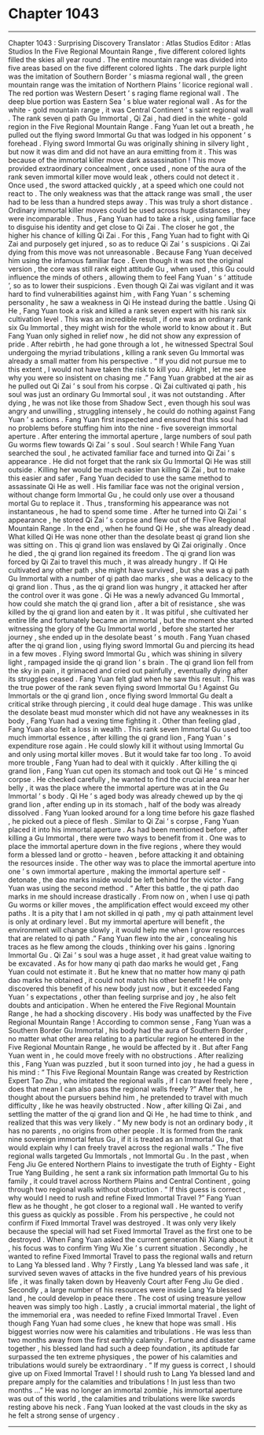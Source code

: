 
# Chapter 1043


---

Chapter 1043 : Surprising Discovery
Translator :
Atlas Studios
Editor :
Atlas Studios
In the Five Regional Mountain Range , five different colored lights filled the skies all year round .
The entire mountain range was divided into five areas based on the five different colored lights .
The dark purple light was the imitation of Southern Border ’ s miasma regional wall , the green mountain range was the imitation of Northern Plains ’ licorice regional wall . The red portion was Western Desert ’ s raging flame regional wall . The deep blue portion was Eastern Sea ’ s blue water regional wall .
As for the white - gold mountain range , it was Central Continent ’ s saint regional wall .
The rank seven qi path Gu Immortal , Qi Zai , had died in the white - gold region in the Five Regional Mountain Range .
Fang Yuan let out a breath , he pulled out the flying sword Immortal Gu that was lodged in his opponent ’ s forehead .
Flying sword Immortal Gu was originally shining in silvery light , but now it was dim and did not have an aura emitting from it .
This was because of the immortal killer move dark assassination !
This move provided extraordinary concealment , once used , none of the aura of the rank seven immortal killer move would leak , others could not detect it .
Once used , the sword attacked quickly , at a speed which one could not react to .
The only weakness was that the attack range was small , the user had to be less than a hundred steps away .
This was truly a short distance .
Ordinary immortal killer moves could be used across huge distances , they were incomparable .
Thus , Fang Yuan had to take a risk , using familiar face to disguise his identity and get close to Qi Zai . The closer he got , the higher his chance of killing Qi Zai .
For this , Fang Yuan had to fight with Qi Zai and purposely get injured , so as to reduce Qi Zai ’ s suspicions .
Qi Zai dying from this move was not unreasonable .
Because Fang Yuan deceived him using the infamous familiar face .
Even though it was not the original version , the core was still rank eight attitude Gu , when used , this Gu could influence the minds of others , allowing them to feel Fang Yuan ’ s ‘ attitude ’, so as to lower their suspicions .
Even though Qi Zai was vigilant and it was hard to find vulnerabilities against him , with Fang Yuan ’ s scheming personality , he saw a weakness in Qi He instead during the battle .
Using Qi He , Fang Yuan took a risk and killed a rank seven expert with his rank six cultivation level .
This was an incredible result , if one was an ordinary rank six Gu Immortal , they might wish for the whole world to know about it .
But Fang Yuan only sighed in relief now , he did not show any expression of pride .
After rebirth , he had gone through a lot , he witnessed Spectral Soul undergoing the myriad tribulations , killing a rank seven Gu Immortal was already a small matter from his perspective .
“ If you did not pursue me to this extent , I would not have taken the risk to kill you . Alright , let me see why you were so insistent on chasing me .”
Fang Yuan grabbed at the air as he pulled out Qi Zai ’ s soul from his corpse .
Qi Zai cultivated qi path , his soul was just an ordinary Gu Immortal soul , it was not outstanding .
After dying , he was not like those from Shadow Sect , even though his soul was angry and unwilling , struggling intensely , he could do nothing against Fang Yuan ’ s actions .
Fang Yuan first inspected and ensured that this soul had no problems before stuffing him into the nine - five sovereign immortal aperture .
After entering the immortal aperture , large numbers of soul path Gu worms flew towards Qi Zai ’ s soul .
Soul search !
While Fang Yuan searched the soul , he activated familiar face and turned into Qi Zai ’ s appearance .
He did not forget that the rank six Gu Immortal Qi He was still outside .
Killing her would be much easier than killing Qi Zai , but to make this easier and safer , Fang Yuan decided to use the same method to assassinate Qi He as well .
His familiar face was not the original version , without change form Immortal Gu , he could only use over a thousand mortal Gu to replace it .
Thus , transforming his appearance was not instantaneous , he had to spend some time .
After he turned into Qi Zai ’ s appearance , he stored Qi Zai ’ s corpse and flew out of the Five Regional Mountain Range .
In the end , when he found Qi He , she was already dead .
What killed Qi He was none other than the desolate beast qi grand lion she was sitting on .
This qi grand lion was enslaved by Qi Zai originally . Once he died , the qi grand lion regained its freedom .
The qi grand lion was forced by Qi Zai to travel this much , it was already hungry .
If Qi He cultivated any other path , she might have survived , but she was a qi path Gu Immortal with a number of qi path dao marks , she was a delicacy to the qi grand lion .
Thus , as the qi grand lion was hungry , it attacked her after the control over it was gone .
Qi He was a newly advanced Gu Immortal , how could she match the qi grand lion , after a bit of resistance , she was killed by the qi grand lion and eaten by it .
It was pitiful , she cultivated her entire life and fortunately became an immortal , but the moment she started witnessing the glory of the Gu Immortal world , before she started her journey , she ended up in the desolate beast ’ s mouth .
Fang Yuan chased after the qi grand lion , using flying sword Immortal Gu and piercing its head in a few moves .
Flying sword Immortal Gu , which was shining in silvery light , rampaged inside the qi grand lion ’ s brain . The qi grand lion fell from the sky in pain , it grimaced and cried out painfully , eventually dying after its struggles ceased .
Fang Yuan felt glad when he saw this result .
This was the true power of the rank seven flying sword Immortal Gu !
Against Gu Immortals or the qi grand lion , once flying sword Immortal Gu dealt a critical strike through piercing , it could deal huge damage .
This was unlike the desolate beast mud monster which did not have any weaknesses in its body , Fang Yuan had a vexing time fighting it .
Other than feeling glad , Fang Yuan also felt a loss in wealth .
This rank seven Immortal Gu used too much immortal essence , after killing the qi grand lion , Fang Yuan ’ s expenditure rose again .
He could slowly kill it without using Immortal Gu and only using mortal killer moves .
But it would take far too long .
To avoid more trouble , Fang Yuan had to deal with it quickly .
After killing the qi grand lion , Fang Yuan cut open its stomach and took out Qi He ’ s minced corpse .
He checked carefully , he wanted to find the crucial area near her belly , it was the place where the immortal aperture was at in the Gu Immortal ’ s body .
Qi He ’ s aged body was already chewed up by the qi grand lion , after ending up in its stomach , half of the body was already dissolved .
Fang Yuan looked around for a long time before his gaze flashed , he picked out a piece of flesh .
Similar to Qi Zai ’ s corpse , Fang Yuan placed it into his immortal aperture .
As had been mentioned before , after killing a Gu Immortal , there were two ways to benefit from it . One was to place the immortal aperture down in the five regions , where they would form a blessed land or grotto - heaven , before attacking it and obtaining the resources inside . The other way was to place the immortal aperture into one ’ s own immortal aperture , making the immortal aperture self - detonate , the dao marks inside would be left behind for the victor .
Fang Yuan was using the second method .
“ After this battle , the qi path dao marks in me should increase drastically . From now on , when I use qi path Gu worms or killer moves , the amplification effect would exceed my other paths . It is a pity that I am not skilled in qi path , my qi path attainment level is only at ordinary level . But my immortal aperture will benefit , the environment will change slowly , it would help me when I grow resources that are related to qi path .”
Fang Yuan flew into the air , concealing his traces as he flew among the clouds , thinking over his gains .
Ignoring Immortal Gu .
Qi Zai ’ s soul was a huge asset , it had great value waiting to be excavated .
As for how many qi path dao marks he would get , Fang Yuan could not estimate it . But he knew that no matter how many qi path dao marks he obtained , it could not match his other benefit !
He only discovered this benefit of his new body just now , but it exceeded Fang Yuan ’ s expectations , other than feeling surprise and joy , he also felt doubts and anticipation .
When he entered the Five Regional Mountain Range , he had a shocking discovery .
His body was unaffected by the Five Regional Mountain Range !
According to common sense , Fang Yuan was a Southern Border Gu Immortal , his body had the aura of Southern Border , no matter what other area relating to a particular region he entered in the Five Regional Mountain Range , he would be affected by it .
But after Fang Yuan went in , he could move freely with no obstructions .
After realizing this , Fang Yuan was puzzled , but it soon turned into joy , he had a guess in his mind : “ This Five Regional Mountain Range was created by Restriction Expert Tao Zhu , who imitated the regional walls , if I can travel freely here , does that mean I can also pass the regional walls freely ?”
After that , he thought about the pursuers behind him , he pretended to travel with much difficulty , like he was heavily obstructed .
Now , after killing Qi Zai , and settling the matter of the qi grand lion and Qi He , he had time to think , and realized that this was very likely .
“ My new body is not an ordinary body , it has no parents , no origins from other people . It is formed from the rank nine sovereign immortal fetus Gu , if it is treated as an Immortal Gu , that would explain why I can freely travel across the regional walls .”
The five regional walls targeted Gu Immortals , not Immortal Gu .
In the past , when Feng Jiu Ge entered Northern Plains to investigate the truth of Eighty - Eight True Yang Building , he sent a rank six information path Immortal Gu to his family , it could travel across Northern Plains and Central Continent , going through two regional walls without obstruction .
“ If this guess is correct , why would I need to rush and refine Fixed Immortal Travel ?” Fang Yuan flew as he thought , he got closer to a regional wall .
He wanted to verify this guess as quickly as possible .
From his perspective , he could not confirm if Fixed Immortal Travel was destroyed . It was only very likely because the special will had set Fixed Immortal Travel as the first one to be destroyed .
When Fang Yuan asked the current generation Ni Xiang about it , his focus was to confirm Ying Wu Xie ’ s current situation .
Secondly , he wanted to refine Fixed Immortal Travel to pass the regional walls and return to Lang Ya blessed land .
Why ?
Firstly , Lang Ya blessed land was safe , it survived seven waves of attacks in the five hundred years of his previous life , it was finally taken down by Heavenly Court after Feng Jiu Ge died . Secondly , a large number of his resources were inside Lang Ya blessed land , he could develop in peace there . The cost of using treasure yellow heaven was simply too high .
Lastly , a crucial immortal material , the light of the immemorial era , was needed to refine Fixed Immortal Travel . Even though Fang Yuan had some clues , he knew that hope was small . His biggest worries now were his calamities and tribulations . He was less than two months away from the first earthly calamity .
Fortune and disaster came together , his blessed land had such a deep foundation , its aptitude far surpassed the ten extreme physiques , the power of his calamities and tribulations would surely be extraordinary .
“ If my guess is correct , I should give up on Fixed Immortal Travel ! I should rush to Lang Ya blessed land and prepare amply for the calamities and tribulations ! In just less than two months …”
He was no longer an immortal zombie , his immortal aperture was out of this world , the calamities and tribulations were like swords resting above his neck .
Fang Yuan looked at the vast clouds in the sky as he felt a strong sense of urgency .

---


